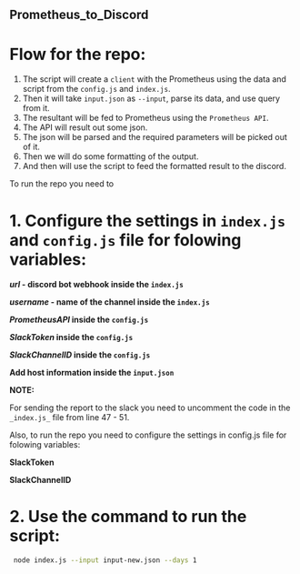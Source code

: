 ## Prometheus_to_Discord

# Flow for the repo:

1. The script will create a `client` with the Prometheus using the data and script from the `config.js` and `index.js`.
2. Then it will take `input.json` as `--input`, parse its data, and use query from it. 
3. The resultant will be fed to Prometheus using the `Prometheus API`.
4. The API will result out some json.
5. The json will be parsed and the required parameters will be picked out of it. 
6. Then we will do some formatting of the output.
7. And then will use the script to feed the formatted result to the discord.

To run the repo you need to 

# 1. Configure the settings in `index.js` and `config.js` file for folowing variables:

 **_url_ - discord bot webhook inside the `index.js`** 
 
 **_username_ - name of the channel inside the `index.js`**
 
 **_PrometheusAPI_ inside the `config.js`**  
 
 **_SlackToken_ inside the `config.js`**  
 
 **_SlackChannelID_ inside the `config.js`**
 
 **Add host information inside the `input.json`**


****NOTE:****

For sending the report to the slack you need to uncomment the code in the `_index.js_` file from line 47 - 51.

Also, to run the repo you need to configure the settings in config.js file for folowing variables: 

**SlackToken**

**SlackChannelID**

 

# 2. Use the command to run the script:
 
```bash
 node index.js --input input-new.json --days 1
 ```
 
